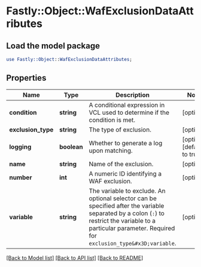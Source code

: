 # Fastly::Object::WafExclusionDataAttributes

## Load the model package
```perl
use Fastly::Object::WafExclusionDataAttributes;
```

## Properties
Name | Type | Description | Notes
------------ | ------------- | ------------- | -------------
**condition** | **string** | A conditional expression in VCL used to determine if the condition is met. | [optional] 
**exclusion_type** | **string** | The type of exclusion. | [optional] 
**logging** | **boolean** | Whether to generate a log upon matching. | [optional] [default to true]
**name** | **string** | Name of the exclusion. | [optional] 
**number** | **int** | A numeric ID identifying a WAF exclusion. | [optional] 
**variable** | **string** | The variable to exclude. An optional selector can be specified after the variable separated by a colon (`:`) to restrict the variable to a particular parameter. Required for `exclusion_type&#x3D;variable`. | [optional] 

[[Back to Model list]](../README.md#documentation-for-models) [[Back to API list]](../README.md#documentation-for-api-endpoints) [[Back to README]](../README.md)


